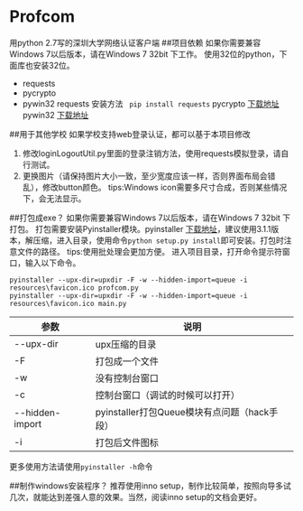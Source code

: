 # Profcom
用python 2.7写的深圳大学网络认证客户端 
##项目依赖
如果你需要兼容Windows 7以后版本，请在Windows 7 32bit 下工作。
使用32位的python，下面库也安装32位。
 - requests
 - pycrypto
 - pywin32
requests 安装方法 ` pip install requests`
pycrypto [下载地址][1]
pywin32 [下载地址][2]

##用于其他学校
如果学校支持web登录认证，都可以基于本项目修改
 1. 修改loginLogoutUtil.py里面的登录注销方法，使用requests模拟登录，请自行测试。
 2. 更换图片（请保持图片大小一致，至少宽度应该一样，否则界面布局会错乱），修改button颜色。
tips:Windows icon需要多尺寸合成，否则某些情况下，会无法显示。

##打包成exe？
如果你需要兼容Windows 7以后版本，请在Windows 7 32bit 下打包。
打包需要安装Pyinstaller模块。pyinstaller [下载地址][3]，建议使用3.1.1版本，解压缩，进入目录，使用命令`python setup.py install`即可安装。打包时注意文件的路径。
tips:使用批处理会更加方便。
进入项目目录，打开命令提示符窗口，输入以下命令。

    pyinstaller --upx-dir=upxdir -F -w --hidden-import=queue -i resources\favicon.ico profcom.py
    pyinstaller --upx-dir=upxdir -F -w --hidden-import=queue -i resources\favicon.ico main.py

|参数|说明|
|-----|------|
|--upx-dir|upx压缩的目录|
|-F |打包成一个文件|
|-w |没有控制台窗口|
|-c|控制台窗口（调试的时候可以打开）|
|--hidden-import | pyinstaller打包Queue模块有点问题（hack手段）|
|-i | 打包后文件图标|
更多使用方法请使用`pyinstaller -h`命令

##制作windows安装程序？
推荐使用inno setup，制作比较简单，按照向导多试几次，就能达到差强人意的效果。当然，阅读inno setup的文档会更好。


  [1]: http://www.voidspace.org.uk/python/pycrypto-2.6.1/
  [2]: https://sourceforge.net/projects/pywin32/files/pywin32/Build%20220/
  [3]: https://github.com/pyinstaller/pyinstaller/releases